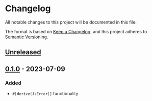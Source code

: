 # Changelog

All notable changes to this project will be documented in this file.

The format is based on [Keep a Changelog](https://keepachangelog.com/en/1.0.0/),
and this project adheres to [Semantic Versioning](https://semver.org/spec/v2.0.0.html).

## [Unreleased]

## [0.1.0] - 2023-07-09

### Added

- `#[derive(JsError)]` functionality

[unreleased]: https://github.com/ProspectPyxis/derive_jserror/compare/v0.1.0...HEAD
[0.1.0]: https://github.com/ProspectPyxis/derive_jserror/releases/tag/v0.1.0
